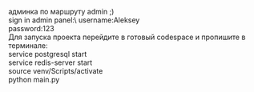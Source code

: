 админка по маршруту admin ;)\
sign in admin panel:\ 
username:Aleksey\
password:123\
Для запуска проекта перейдите в готовый codespace и пропишите в терминале:\
service postgresql start\
service redis-server start\
source venv/Scripts/activate\
python main.py
